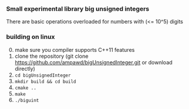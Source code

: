 ### Small experimental library big unsigned integers

There are basic operations overloaded for numbers with (<= 10^5) digits


### building on linux

0. make sure you compiler supports C++11 features
1. clone the repository (git clone https://github.com/ampawd/bigUnsignedInteger.git or download directly)
3. `cd bigUnsignedInteger`
2. `mkdir build && cd build`
3. `cmake ..`
4. `make`
5. `./biguint`
